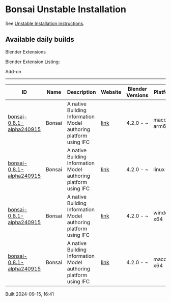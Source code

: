 # Bonsai Unstable Installation

See [Unstable Installation instructions](https://docs.bonsaibim.org/guides/development/installation.html#unstable-installation).

## Available daily builds




Blender Extensions


Blender Extension Listing:


Add\-on




---




| ID | Name | Description | Website | Blender Versions | Platforms | Size |
| --- | --- | --- | --- | --- | --- | --- |
| [bonsai\-0\.8\.1\-alpha240915](https://github.com/IfcOpenShell/IfcOpenShell/releases/download/bonsai-0.8.1-alpha240915/bonsai_py311-0.8.1-alpha240915-macos-arm64.zip?repository=https://raw.githubusercontent.com/IfcOpenShell/bonsai_unstable_repo/main/index.json&blender_version_min=4.2.0&platforms=macos-arm64) | Bonsai | A native Building Information Model authoring platform using IFC | [link](https://bonsaibim.org/) | 4\.2\.0 \- \~ | macos\-arm64 | 103\.4MB |
| [bonsai\-0\.8\.1\-alpha240915](https://github.com/IfcOpenShell/IfcOpenShell/releases/download/bonsai-0.8.1-alpha240915/bonsai_py311-0.8.1-alpha240915-linux-x64.zip?repository=https://raw.githubusercontent.com/IfcOpenShell/bonsai_unstable_repo/main/index.json&blender_version_min=4.2.0&platforms=linux-x64) | Bonsai | A native Building Information Model authoring platform using IFC | [link](https://bonsaibim.org/) | 4\.2\.0 \- \~ | linux\-x64 | 108\.2MB |
| [bonsai\-0\.8\.1\-alpha240915](https://github.com/IfcOpenShell/IfcOpenShell/releases/download/bonsai-0.8.1-alpha240915/bonsai_py311-0.8.1-alpha240915-windows-x64.zip?repository=https://raw.githubusercontent.com/IfcOpenShell/bonsai_unstable_repo/main/index.json&blender_version_min=4.2.0&platforms=windows-x64) | Bonsai | A native Building Information Model authoring platform using IFC | [link](https://bonsaibim.org/) | 4\.2\.0 \- \~ | windows\-x64 | 83\.3MB |
| [bonsai\-0\.8\.1\-alpha240915](https://github.com/IfcOpenShell/IfcOpenShell/releases/download/bonsai-0.8.1-alpha240915/bonsai_py311-0.8.1-alpha240915-macos-x64.zip?repository=https://raw.githubusercontent.com/IfcOpenShell/bonsai_unstable_repo/main/index.json&blender_version_min=4.2.0&platforms=macos-x64) | Bonsai | A native Building Information Model authoring platform using IFC | [link](https://bonsaibim.org/) | 4\.2\.0 \- \~ | macos\-x64 | 103\.6MB |


Built 2024\-09\-15, 16:41




